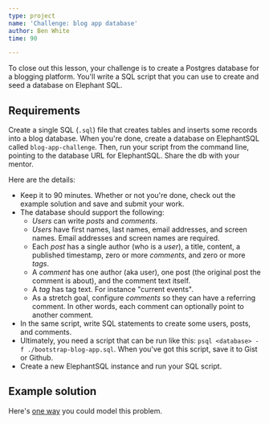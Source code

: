 ```yaml
---
type: project
name: 'Challenge: blog app database'
author: Ben White
time: 90

---
```


To close out this lesson, your challenge is to create a Postgres database for a blogging platform. You'll write a SQL script that you can use to create and seed a database on Elephant SQL.

## Requirements

Create a single SQL (`.sql`) file that creates tables and inserts some records into a blog database. When you're done, create a database on ElephantSQL called `blog-app-challenge`. Then, run your script from the command line, pointing to the database URL for ElephantSQL. Share the db with your mentor.

Here are the details:

* Keep it to 90 minutes. Whether or not you're done, check out the example solution and save and submit your work.
* The database should support the following:
    - *Users* can write *posts* and *comments*.
    - *Users* have first names, last names, email addresses, and screen names. Email addresses and screen names are required.
    - Each *post* has a single author (who is a *user*), a title, content, a published timestamp, zero or more *comments*, and zero or more *tags*.
    - A *comment* has one author (aka user), one post (the original post the comment is about), and the comment text itself.
    - A *tag* has tag text. For instance "current events".
    - As a stretch goal, configure *comments* so they can have a referring comment. In other words, each comment can optionally point to another comment.
* In the same script, write SQL statements to create some users, posts, and comments.
* Ultimately, you need a script that can be run like this: `psql <database> -f ./bootstrap-blog-app.sql`. When you've got this script, save it to Gist or Github.
* Create a new ElephantSQL instance and run your SQL script.

## Example solution

Here's [one way](https://gist.github.com/benjaminEwhite/08e492778159fb71402f4f23242dce9c) you could model this problem.

